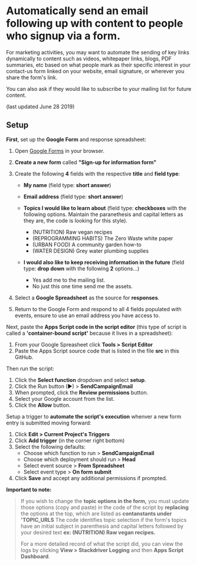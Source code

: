 # Automatically send an email following up with content to people who signup via a form.

For marketing activities, you may want to automate the sending of key links dynamically to content such as videos, whitepaper links, blogs, PDF summaries, etc based on what people mark as their specific interest in your contact-us form linked on your website, email signature, or wherever you share the form's link.

You can also ask if they would like to subscribe to your mailing list for future content.

(last updated June 28 2019)

## Setup

<!-- [START setup] -->

**First**, set up the **Google Form** and response spreadsheet:

1. Open [Google Forms](https://docs.google.com/forms/u/0/) in your browser.
1. **Create a new form** called **"Sign-up for information form"**
1. Create the following **4** fields with the respective **title** and **field type**:
   * **My name** (field type: **short answer**)

   * **Email address** (field type: **short answer**)

   * **Topics I would like to learn about** (field type: **checkboxes** with the following options. Maintain the paranethesis and capital letters as they are, the code is looking for this style).
      * (NUTRITION) Raw vegan recipes
      * (REPROGRAMMING HABITS) The Zero Waste white paper
      * (URBAN FOOD) A community garden how-to
      * (WATER DESIGN) Grey water plumbing supplies

   * **I would also like to keep receiving information in the future** (field type: **drop down** with the following **2** options...)
      * Yes add me to the mailing list.
      * No just this one time send me the assets.

1. Select a **Google Spreadsheet** as the source for **responses**.

1. Return to the Google Form and respond to all 4 fields
populated with events, ensure to use an email address you have access to. 


Next, paste the **Apps Script code in the script editor** (this type of script is called a **'container-bound script'** because it lives in a spreadsheet):

1. From your Google Spreasheet click **Tools > Script Editor** 
1. Paste the Apps Script source code that is listed in the file **src** in this GitHub.

Then run the script:

1. Click the **Select function** dropdown and select **setup**.
1. Click the Run button (►) > **SendCampaignEmail**
1. When prompted, click the **Review permissions** button.
1. Select your Google account from the list.
1. Click the **Allow** button.

Setup a trigger to **automate the script's execution** whenver a new form entry is submitted moving forward:

1. Click **Edit > Current Project's Triggers**
1. Click **Add trigger** (in the corner right bottom)
1. Select the following defaults:
   * Choose which function to run > **SendCampaignEmail**
   * Choose which deployment should run > **Head**
   * Select event source > **From Spreadsheet**
   * Select event type > **On form submit**
1. Click **Save** and accept any additional permissions if prompted.

**Important to note:**

> If you wish to change the **topic options in the form,** you must update those options (copy and paste) in the code of the script by **replacing** the options at the top, which are listed as **contanstants under 'TOPIC_URLS** The code identifies topic selection if the form's topics have an initial subject in parenthesis and capital letters followed by your desired text **ex: (NUTRITION) Raw vegan recipes.**
>
> For a more detailed record of what the script did, you
can view the logs by clicking
**View > Stackdriver Logging** and then **Apps Script Dashboard**.

[my sheet with project]: https://docs.google.com/spreadsheets/d/1E-hypjjvAth6HJcZxjz3STH-E27rljsfpU-58WpLpaM/edit#gid=1135195901


<!-- [END setup] -->